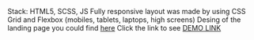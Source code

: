 Stack: HTML5, SCSS, JS
Fully responsive layout was made by using CSS Grid and Flexbox (mobiles, tablets, laptops, high screens)
Desing of the landing page you could find [here](https://www.figma.com/file/Fz588JKGuPS2Bk21De4KE5/brand_of_eco-cosmetics-(Edit)?node-id=1%3A2
)
Click the link to see [DEMO LINK](https://yatania.github.io/Eco_cosmetics/)
